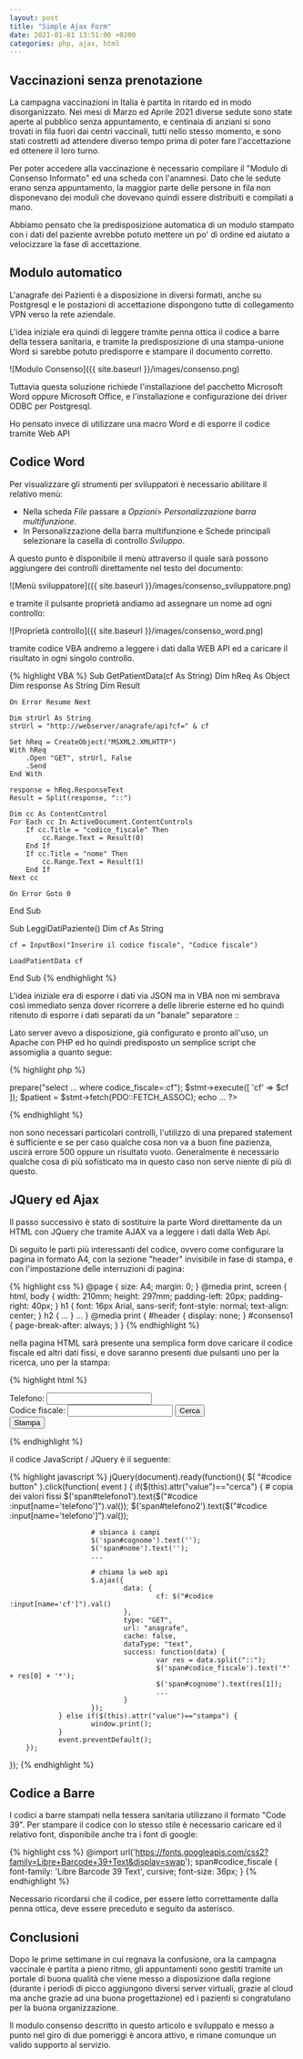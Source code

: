 ```yaml
---
layout: post
title: "Simple Ajax Form"
date: 2021-01-01 13:51:00 +0200
categories: php, ajax, html
---
```

## Vaccinazioni senza prenotazione

La campagna vaccinazioni in Italia è partita in ritardo ed in modo disorganizzato.
Nei mesi di Marzo ed Aprile 2021 diverse sedute sono state aperte al pubblico
senza appuntamento, e centinaia di anziani si sono trovati in fila fuori dai centri
vaccinali, tutti nello stesso momento, e sono stati costretti ad attendere diverso
tempo prima di poter fare l'accettazione ed ottenere il loro turno.

Per poter accedere alla vaccinazione è necessario compilare il "Modulo di Consenso Informato"
ed una scheda con l'anamnesi. Dato che le sedute erano senza appuntamento, la maggior
parte delle persone in fila non disponevano dei moduli che dovevano quindi essere
distribuiti e compilati a mano.

Abbiamo pensato che la predisposizione automatica di un modulo stampato con i dati
del paziente avrebbe potuto mettere un po' di ordine ed aiutato a velocizzare la fase
di accettazione.

## Modulo automatico

L'anagrafe dei Pazienti è a disposizione in diversi formati, anche su Postgresql e le
postazioni di accettazione dispongono tutte di collegamento VPN verso la rete aziendale.

L'idea iniziale era quindi di leggere tramite penna ottica il codice a barre della tessera
sanitaria, e tramite la predisposizione di una stampa-unione Word si sarebbe potuto
predisporre e stampare il documento corretto.

![Modulo Consenso]({{ site.baseurl }}/images/consenso.png)

Tuttavia questa soluzione richiede l'installazione del pacchetto Microsoft Word
oppure Microsoft Office, e l'installazione e configurazione dei driver ODBC per Postgresql.

Ho pensato invece di utilizzare una macro Word e di esporre il codice tramite Web API

## Codice Word

Per visualizzare gli strumenti per sviluppatori è necessario abilitare il relativo menù:

- Nella scheda *File* passare a *Opzioni*> *Personalizzazione barra multifunzione*.
- In Personalizzazione della barra multifunzione e Schede principali selezionare la casella di controllo *Sviluppo*.

A questo punto è disponibile il menù attraverso il quale sarà possono aggiungere dei controlli
direttamente nel testo del documento:

![Menù sviluppatore]({{ site.baseurl }}/images/consenso_sviluppatore.png)

e tramite il pulsante proprietà andiamo ad assegnare un nome ad ogni controllo:

![Proprietà controllo]({{ site.baseurl }}/images/consenso_word.png)

tramite codice VBA andremo a leggere i dati dalla WEB API ed a caricare il risultato
in ogni singolo controllo.

{% highlight VBA %}
Sub GetPatientData(cf As String)
    Dim hReq As Object
    Dim response As String
    Dim Result
    
    On Error Resume Next

    Dim strUrl As String
    strUrl = "http://webserver/anagrafe/api?cf=" & cf

    Set hReq = CreateObject("MSXML2.XMLHTTP")
    With hReq
        .Open "GET", strUrl, False
        .Send
    End With

    response = hReq.ResponseText
    Result = Split(response, "::")

    Dim cc As ContentControl
    For Each cc In ActiveDocument.ContentControls
        If cc.Title = "codice_fiscale" Then
            cc.Range.Text = Result(0)
        End If
        If cc.Title = "nome" Then
            cc.Range.Text = Result(1)
        End If
    Next cc

    On Error Goto 0
End Sub


Sub LeggiDatiPaziente()
    Dim cf As String

    cf = InputBox("Inserire il codice fiscale", "Codice fiscale")
    
    LoadPatientData cf
End Sub
{% endhighlight %}

L'idea iniziale era di esporre i dati via JSON ma in VBA non mi sembrava così immediato
senza dover ricorrere a delle librerie esterne ed ho quindi ritenuto di esporre i dati
separati da un "banale" separatore ::

Lato server avevo a disposizione, già configurato e pronto all'uso, un Apache con PHP ed
ho quindi predisposto un semplice script che assomiglia a quanto segue:

{% highlight php %}
<?php
  header('Content-Type: text/plain; charset=UTF-8');

  $cf = $_GET['cf'];

  $conn = new PDO("pgsql:host=x.y.z.k;dbname=anagrafe", '...', '...');
  $stmt = $conn->prepare("select ... where codice_fiscale=:cf");
  $stmt->execute([ 'cf' => $cf ]);
  $patient = $stmt->fetch(PDO::FETCH_ASSOC);

  echo ...
?>
{% endhighlight %}

non sono necessari particolari controlli, l'utilizzo di una prepared statement
è sufficiente e se per caso qualche cosa non va a buon fine pazienza, uscirà errore 500
oppure un risultato vuoto. Generalmente è necessario qualche cosa di più sofisticato
ma in questo caso non serve niente di più di questo.

## JQuery ed Ajax

Il passo successivo è stato di sostituire la parte Word direttamente da un HTML con JQuery
che tramite AJAX va a leggere i dati dalla Web Api.

Di seguito le parti più interessanti del codice, ovvero come configurare la pagina
in formato A4, con la sezione "header" invisibile in fase di stampa, e con l'impostazione
delle interruzioni di pagina:

{% highlight css %}
@page {
  size: A4;
  margin: 0;
}
@media print, screen {
        html, body {
                width: 210mm;
                height: 297mm;
                padding-left: 20px;
                padding-right: 40px;
        }
        h1 {
                font: 16px Arial, sans-serif;
                font-style: normal;
                text-align: center;
        }
        h2 {
                ...
        }
        ...
}
@media print {
        #header {
                display: none;
        }
        #consenso1 {
                page-break-after: always;
        }
}
{% endhighlight %}

nella pagina HTML sarà presente una semplica form dove caricare il codice fiscale ed altri dati fissi,
e dove saranno presenti due pulsanti uno per la ricerca, uno per la stampa:

{% highlight html %}
<form id='codice'>
Telefono: <input type='text' name='telefono' value=''><br/>
Codice fiscale: <input type='text' name='cf'>
<button type='submit' value='cerca'>Cerca</button><br/>
<button type='submit' value='stampa'>Stampa</button>
</form>
{% endhighlight %}

il codice JavaScript / JQuery è il seguente:

{% highlight javascript %}
jQuery(document).ready(function(){
        $( "#codice button" ).click(function( event ) {
                if($(this).attr("value")=="cerca") {
                        # copia dei valori fissi
                        $('span#telefono1').text($("#codice :input[name='telefono']").val());
                        $('span#telefono2').text($("#codice :input[name='telefono']").val());

                        # sbianca i campi
                        $('span#cognome').text('');
                        $('span#nome').text('');
                        ...

                        # chiama la web api
                        $.ajax({
                                data: {
                                        cf: $("#codice :input[name='cf']").val()
                                },
                                type: "GET",
                                url: "anagrafe",
                                cache: false,
                                dataType: "text",
                                success: function(data) {
                                        var res = data.split("::");
                                        $('span#codice_fiscale').text('*' + res[0] + '*');
                                        $('span#cognome').text(res[1]);
                                        ...
                                }
                        });
                } else if($(this).attr("value")=="stampa") {
                        window.print();
                }
                event.preventDefault();
        });
});
{% endhighlight %}

## Codice a Barre

I codici a barre stampati nella tessera sanitaria utilizzano il formato "Code 39".
Per stampare il codice con lo stesso stile è necessario caricare ed il relativo font,
disponibile anche tra i font di google:

{% highlight css %}
@import url('https://fonts.googleapis.com/css2?family=Libre+Barcode+39+Text&display=swap');
span#codice_fiscale {
        font-family: 'Libre Barcode 39 Text', cursive;
        font-size: 36px;
}
{% endhighlight %}

Necessario ricordarsi che il codice, per essere letto correttamente dalla penna ottica,
deve essere preceduto e seguito da asterisco.

## Conclusioni

Dopo le prime settimane in cui regnava la confusione, ora la campagna vaccinale
è partita a pieno ritmo, gli appuntamenti sono gestiti tramite un portale di buona qualità
che viene messo a disposizione dalla regione (durante i periodi di picco aggiungono diversi
server virtuali, grazie al cloud ma anche grazie ad una buona progettazione) ed i
pazienti si congratulano per la buona organizzazione.

Il modulo consenso descritto in questo articolo e sviluppato e messo a punto nel giro di due
pomeriggi è ancora attivo, e rimane comunque un valido supporto al servizio.